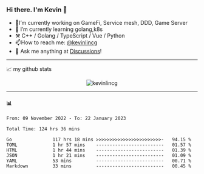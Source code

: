 ### Hi there. I'm Kevin 👋

- 🔭I’m currently working on GameFi, Service mesh, DDD, Game Server
- 🌱 I’m currently learning golang,k8s
-   :hammer_and_pick: C++ / Golang / TypeScript / Vue / Python
- 📫How to reach me: [@kevinlincg](https://twitter.com/kevinlincg) 
-   :thought_balloon: Ask me anything at [Discussions](https://github.com/kevinlincg/kevinlincg/discussions/new)!

---

📈 my github stats

<p align="center"> <img src="https://github-readme-stats-ouuan.vercel.app/api?username=kevinlincg&theme=dark&show_icons=true&count_private=true" alt="kevinlincg" />

---

#### :bar_chart: 

<!--START_SECTION:waka-->

```text
From: 09 November 2022 - To: 22 January 2023

Total Time: 124 hrs 36 mins

Go               117 hrs 18 mins >>>>>>>>>>>>>>>>>>>>>>>>-   94.15 %
TOML             1 hr 57 mins    -------------------------   01.57 %
HTML             1 hr 44 mins    -------------------------   01.39 %
JSON             1 hr 21 mins    -------------------------   01.09 %
YAML             53 mins         -------------------------   00.71 %
Markdown         33 mins         -------------------------   00.45 %
```

<!--END_SECTION:waka-->
